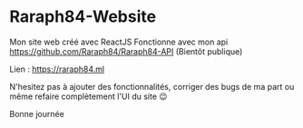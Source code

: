 # Raraph84-Website

Mon site web créé avec ReactJS
Fonctionne avec mon api https://github.com/Raraph84/Raraph84-API (Bientôt publique)

Lien : https://raraph84.ml

N'hesitez pas à ajouter des fonctionnalités, corriger des bugs de ma part ou même refaire complètement l'UI du site 😉

Bonne journée
